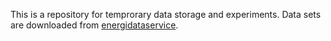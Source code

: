 This is a repository for temprorary data storage and experiments. Data sets are downloaded from [energidataservice](https://www.energidataservice.dk/).